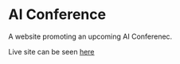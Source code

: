# AI Conference

A website promoting an upcoming AI Conferenec.

Live site can be seen [here](http://aznafro.github.io/aiconf/)